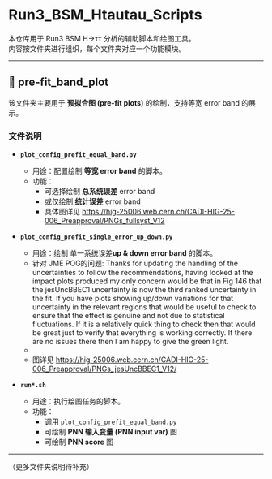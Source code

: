 # Run3_BSM_Htautau_Scripts

本仓库用于 Run3 BSM H→ττ 分析的辅助脚本和绘图工具。  
内容按文件夹进行组织，每个文件夹对应一个功能模块。

---

## 📂 pre-fit_band_plot

该文件夹主要用于 **预拟合图 (pre-fit plots)** 的绘制，支持等宽 error band 的展示。

### 文件说明

- **`plot_config_prefit_equal_band.py`**  
  - 用途：配置绘制 **等宽 error band** 的脚本。  
  - 功能：
    - 可选择绘制 **总系统误差** error band  
    - 或仅绘制 **统计误差** error band
    - 具体图详见 https://hig-25006.web.cern.ch/CADI-HIG-25-006_Preapproval/PNGs_fullsyst_V12

- **`plot_config_prefit_single_error_up_down.py`**  
  - 用途：绘制  单一系统误差**up & down  error band** 的脚本。
  - 针对 JME POG的问题: Thanks for updating the handling of the uncertainties to follow the recommendations, having looked at the impact plots produced my only concern would be that in Fig 146 that the jesUncBBEC1 uncertainty is now the third ranked uncertainty in the fit. If you have plots showing up/down variations for that uncertainty in the relevant regions that would be useful to check to ensure that the effect is genuine and not due to statistical fluctuations. If it is a relatively quick thing to check then that would be great just to verify that everything is working correctly. If there are no issues there then I am happy to give the green light.
  - 
  - 图详见 https://hig-25006.web.cern.ch/CADI-HIG-25-006_Preapproval/PNGs_jesUncBBEC1_V12/
   

- **`run*.sh`**  
  - 用途：执行绘图任务的脚本。  
  - 功能：
    - 调用 `plot_config_prefit_equal_band.py`  
    - 可绘制 **PNN 输入变量 (PNN input var)** 图  
    - 可绘制 **PNN score** 图  

---

（更多文件夹说明待补充）
